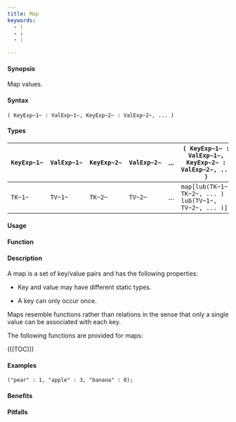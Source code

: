 ```yaml
---
title: Map
keywords:
  - (
  - :
  - )

---
```


#### Synopsis

Map values.

#### Syntax

`( KeyExp~1~ : ValExp~1~, KeyExp~2~ : ValExp~2~, ... )`

#### Types


| `KeyExp~1~` | `ValExp~1~` | `KeyExp~2~` | `ValExp~2~` | ... | `( KeyExp~1~ : ValExp~1~, KeyExp~2~ : ValExp~2~, ... )`   |
| --- | --- | --- | --- | --- | --- |
| `TK~1~`     |  `TV~1~`    |  `TK~2~`    | `TV~2~`     | ... | `map[lub(TK~1~, TK~2~, ... ) , lub(TV~1~, TV~2~, ... )]`  |


#### Usage

#### Function

#### Description

A map is a set of key/value pairs and has the following properties:

*  Key and value may have different static types.

*  A key can only occur once.


Maps resemble functions rather than relations in the sense that only a single value can be associated with each key.

The following functions are provided for maps:

(((TOC)))

#### Examples

```rascal-shell
("pear" : 1, "apple" : 3, "banana" : 0);
```

#### Benefits

#### Pitfalls

